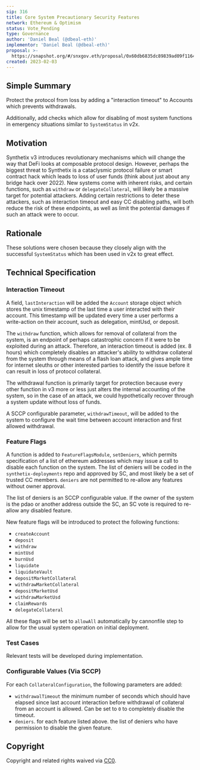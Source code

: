 ```yaml
---
sip: 316
title: Core System Precautionary Security Features
network: Ethereum & Optimism
status: Vote_Pending
type: Governance
author: 'Daniel Beal (@dbeal-eth)'
implementor: 'Daniel Beal (@dbeal-eth)'
proposal: >-
  https://snapshot.org/#/snxgov.eth/proposal/0x60db6835dc89839ad09f11643b69ed7686cffdb9df56e79ec31d2b4994063986
created: 2023-02-03
---
```


<!--You can leave these HTML comments in your merged SIP and delete the visible duplicate text guides, they will not appear and may be helpful to refer to if you edit it again. This is the suggested template for new SIPs. Note that an SIP number will be assigned by an editor. When opening a pull request to submit your SIP, please use an abbreviated title in the filename, `sip-draft_title_abbrev.md`. The title should be 44 characters or less.-->

## Simple Summary

<!--"If you can't explain it simply, you don't understand it well enough." Simply describe the outcome the proposed changes intends to achieve. This should be non-technical and accessible to a casual community member.-->

Protect the protocol from loss by adding a "interaction timeout" to Accounts which prevents withdrawals.

Additionally, add checks which allow for disabling of most system functions in emergency situations similar to `SystemStatus` in v2x.

## Motivation

<!--This is the problem statement. This is the *why* of the SIP. It should clearly explain *why* the current state of the protocol is inadequate.  It is critical that you explain *why* the change is needed, if the SIP proposes changing how something is calculated, you must address *why* the current calculation is inaccurate or wrong. This is not the place to describe how the SIP will address the issue!-->

Synthetix v3 introduces revolutionary mechanisms which will change the way that DeFi looks at composable protocol design. However, perhaps the biggest threat to Synthetix
is a cataclysmic protocol failure or smart contract hack which leads to loss of user funds (think about just about any bridge hack over 2022). New systems come with 
inherent risks, and
certain functions, such as `withdraw` or `delegateCollateral`, will likely be a massive target for potential attackers. Adding certain restrictions to deter
these attackers, such as interaction timeout and easy CC disabling paths, will both reduce the risk of these endpoints, as well as limit the potential damages
if such an attack were to occur.

## Rationale

<!--This is where you explain the reasoning behind how you propose to solve the problem. Why did you propose to implement the change in this way, what were the considerations and trade-offs. The rationale fleshes out what motivated the design and why particular design decisions were made. It should describe alternate designs that were considered and related work. The rationale may also provide evidence of consensus within the community, and should discuss important objections or concerns raised during discussion.-->

These solutions were chosen because they closely align with the successful `SystemStatus` which has been used in v2x to great effect.

## Technical Specification

<!--The technical specification should outline the public API of the changes proposed. That is, changes to any of the interfaces Synthetix currently exposes or the creations of new ones.-->

### Interaction Timeout

A field, `lastInteraction` will be added the `Account` storage object which stores the unix timestamp of the last time a user interacted with their account. This timestamp will be updated every time a user performs a write-action on their
account, such as delegation, mintUsd, or deposit.

The `withdraw` function, which allows for removal of collateral from the system, is an endpoint of perhaps catastrophic concern if it were to be
exploited during an attack. Therefore, an interaction timeout is added (ex. 8 hours) which completely disables an attacker's ability to withdraw collateral
from the system through means of a flash loan attack, and gives ample time for internet sleuths or other interested parties to identify the issue
before it can result in loss of protocol collateral.

The withdrawal function is primarily target for protection because every other function in v3 more or less just alters the internal accounting of the system,
so in the case of an attack, we could hypothetically recover through a system update without loss of funds.

A SCCP configurable parameter, `withdrawTimeout`, will be added to the system to configure the wait time between account interaction and first allowed
withdrawal.

### Feature Flags

A function is added to `FeatureFlagsModule`, `setDeniers`, which permits specification of a list of ethereum addresses which may issue a call to disable
each function on the system. The list of deniers will be coded in the `synthetix-deployments` repo and approved by SC, and most likely be a set of trusted
CC members. `deniers` are not permitted to re-allow any features without owner approval.

The list of deniers is an SCCP configurable value. If the owner of the system is the pdao or another address outside the SC, an SC vote is required to re-allow any disabled feature.

New feature flags will be introduced to protect the following functions:

* `createAccount`
* `deposit`
* `withdraw`
* `mintUsd`
* `burnUsd`
* `liquidate`
* `liquidateVault`
* `depositMarketCollateral`
* `withdrawMarketCollateral`
* `depositMarketUsd`
* `withdrawMarketUsd`
* `claimRewards`
* `delegateCollateral`

All these flags will be set to `allowAll` automatically by cannonfile step to allow for the usual system operation on initial deployment.

### Test Cases

<!--Test cases for an implementation are mandatory for SIPs but can be included with the implementation..-->

Relevant tests will be developed during implementation.

### Configurable Values (Via SCCP)

<!--Please list all values configurable via SCCP under this implementation.-->

For each `CollateralConfiguration`, the following parameters are added:
* `withdrawalTimeout` the minimum number of seconds which should have elapsed since last account interaction before withdrawal of collateral from an account is allowed. Can be set to `0` to completely disable the timeout.
* `deniers`. for each feature listed above. the list of deniers who have permission to disable the given feature.

## Copyright

Copyright and related rights waived via [CC0](https://creativecommons.org/publicdomain/zero/1.0/).
